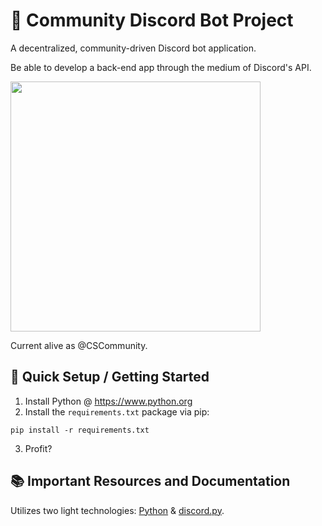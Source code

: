 # 🤖 Community Discord Bot Project

A decentralized, community-driven Discord bot application.

Be able to develop a back-end app through the medium of Discord's API.

<img src="https://github.com/Skyline-College-Computer-Science-Club/.github/blob/main/assets/cscommunity.png" width=400></img>

Current alive as @CSCommunity.

## 🔰 Quick Setup / Getting Started
1) Install Python @ https://www.python.org
2) Install the `requirements.txt` package via pip:
  
`pip install -r requirements.txt`

3) Profit?
## 📚 Important Resources and Documentation

Utilizes two light technologies: [Python](https://www.python.org) & [discord.py](https://discordpy.readthedocs.io/en/stable/).
